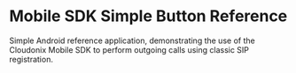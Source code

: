 # Mobile SDK Simple Button Reference 

Simple Android reference application, demonstrating the use of the Cloudonix Mobile SDK to perform outgoing calls using classic SIP registration.
